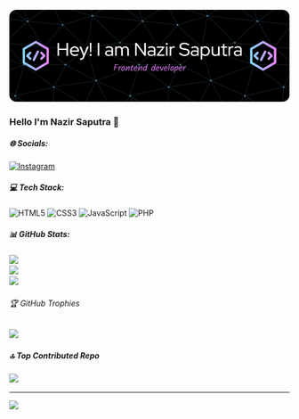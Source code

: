 <!-- # Hello I'm Nazir Saputra 🙌 -->

![Nazir Saputra](github-header-image1.png)

<!-- I'm a passionate **Frontend Developer** and tech enthusiast who loves building interactive web applications with modern technologies.

---

## 🚀 Tech Stack

- 🌐 Frontend: HTML, CSS, JavaScript, React, Next.js, Tailwind CSS
- 💻 Backend: Node.js, Express, Laravel
- 🛢️ Database: MySQL, MongoDB, Firebase
- ⚙️ Tools: Git, GitHub, VS Code, Postman

---

##### Skills

[![My Skills](https://skillicons.dev/icons?i=html,css,js,php,laravel,figma&theme=light)](https://skillicons.dev)

<img src="https://img.shields.io/badge/HTML5-E34F26?style=for-the-badge&logo=html5&logoColor=white" />
<img src="https://img.shields.io/badge/CSS3-1572B6?style=for-the-badge&logo=css3&logoColor=white" />
<img src="https://img.shields.io/badge/JavaScript-323330?style=for-the-badge&logo=javascript&logoColor=F7DF1E" />
<img src="https://img.shields.io/badge/PHP-777BB4?style=for-the-badge&logo=php&logoColor=white" />
<img src="https://img.shields.io/badge/Laravel-FF2D20?style=for-the-badge&logo=laravel&logoColor=white" />

---

##### My Github Stats

![Nazir's GitHub stats](https://github-readme-stats.vercel.app/api?username=nazirsaputra26&show_icons=true&theme=gruvbox)


---

## 📫 Let's Connect With Me!

![https://www.instagram.com/nazirsaputra20](https://img.shields.io/badge/Instagram-E4405F?style=for-the-badge&logo=instagram&logoColor=white) ![https://www.linkedin.com/in/nazir-saputra-a9771226b/](https://img.shields.io/badge/LinkedIn-0077B5?style=for-the-badge&logo=linkedin&logoColor=white) -->

### Hello I'm Nazir Saputra 🙌


##### 🌐 Socials:
[![Instagram](https://img.shields.io/badge/Instagram-%23E4405F.svg?logo=Instagram&logoColor=white)](https://instagram.com/nazirsaputra20) 

##### 💻 Tech Stack:
![HTML5](https://img.shields.io/badge/html5-%23E34F26.svg?style=for-the-badge&logo=html5&logoColor=white) ![CSS3](https://img.shields.io/badge/css3-%231572B6.svg?style=for-the-badge&logo=css3&logoColor=white) ![JavaScript](https://img.shields.io/badge/javascript-%23323330.svg?style=for-the-badge&logo=javascript&logoColor=%23F7DF1E) ![PHP](https://img.shields.io/badge/php-%23777BB4.svg?style=for-the-badge&logo=php&logoColor=white)

##### 📊 GitHub Stats:
![](https://github-readme-stats.vercel.app/api?username=nazirsaputra26&theme=gruvbox&hide_border=false&include_all_commits=true&count_private=false)<br/>
![](https://nirzak-streak-stats.vercel.app/?user=nazirsaputra26&theme=gruvbox&hide_border=false)<br/>
![](https://github-readme-stats.vercel.app/api/top-langs/?username=nazirsaputra26&theme=gruvbox&hide_border=false&include_all_commits=true&count_private=false&layout=compact)

###### 🏆 GitHub Trophies
![](https://github-profile-trophy.vercel.app/?username=nazirsaputra26&theme=radical&no-frame=false&no-bg=true&margin-w=4)

##### 🔝 Top Contributed Repo
![](https://github-contributor-stats.vercel.app/api?username=nazirsaputra26&limit=5&theme=dark&combine_all_yearly_contributions=true)

---
[![](https://visitcount.itsvg.in/api?id=nazirsaputra26&icon=0&color=0)](https://visitcount.itsvg.in)

<!-- Proudly created with GPRM ( https://gprm.itsvg.in ) -->
